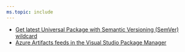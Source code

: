 ```yaml
---
ms.topic: include
---
```


- [Get latest Universal Package with Semantic Versioning (SemVer) wildcard](#get-latest-universal-package-with-semantic-versioning-semver-wildcard)
- [Azure Artifacts feeds in the Visual Studio Package Manager](#azure-artifacts-feeds-in-the-visual-studio-package-manager)